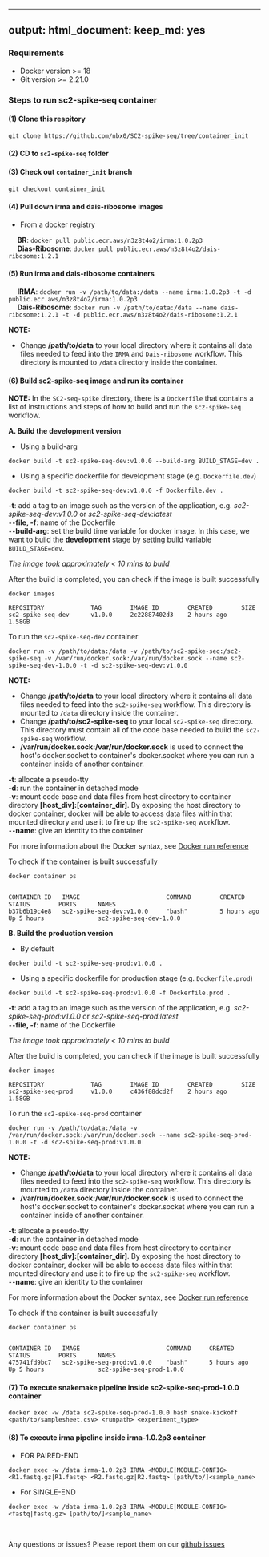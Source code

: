 
---
output:
  html_document:
      keep_md: yes
---

<!-- README.md is generated from README.Rmd. Please edit that file -->



### Requirements

- Docker version >= 18
- Git version >= 2.21.0

### Steps to run sc2-spike-seq container

#### (1) Clone this respitory

```
git clone https://github.com/nbx0/SC2-spike-seq/tree/container_init
``` 

#### (2) CD to `sc2-spike-seq` folder 

#### (3) Check out `container_init` branch

```
git checkout container_init 
```

#### (4) Pull down irma and dais-ribosome images

- From a docker registry

&emsp; **BR**: `docker pull public.ecr.aws/n3z8t4o2/irma:1.0.2p3` <br>
&emsp; **Dias-Ribosome**: `docker pull public.ecr.aws/n3z8t4o2/dais-ribosome:1.2.1`

#### (5) Run **irma** and **dais-ribosome** containers

&emsp; **IRMA**: `docker run -v /path/to/data:/data --name irma:1.0.2p3 -t -d public.ecr.aws/n3z8t4o2/irma:1.0.2p3` <br>
&emsp; **Dais-Ribosome**: `docker run -v /path/to/data:/data --name dais-ribosome:1.2.1 -t -d public.ecr.aws/n3z8t4o2/dais-ribosome:1.2.1`

**NOTE:** <br>
- Change __/path/to/data__ to your local directory where it contains all data files needed to feed into the `IRMA` and `Dais-ribosome` workflow. This directory is mounted to `/data` directory inside the container. <br>

#### (6) Build **sc2-spike-seq** image and run its container

__NOTE:__ In the `SC2-seq-spike` directory, there is a `Dockerfile` that contains a list of instructions and steps of how to build and run the `sc2-spike-seq` workflow.

**A. Build the development version**

- Using a build-arg

```
docker build -t sc2-spike-seq-dev:v1.0.0 --build-arg BUILD_STAGE=dev .
```

- Using a specific dockerfile for development stage (e.g. `Dockerfile.dev`)

```
docker build -t sc2-spike-seq-dev:v1.0.0 -f Dockerfile.dev .
```

**-t**: add a tag to an image such as the version of the application, e.g. *sc2-spike-seq-dev:v1.0.0* or *sc2-spike-seq-dev:latest* <br>
**`--`file, -f**: name of the Dockerfile <br>
**`--`build-arg**: set the build time variable for docker image. In this case, we want to build the **development** stage by setting build variable `BUILD_STAGE=dev`. <br>

_The image took approximately < 10 mins to build_

After the build is completed, you can check if the image is built successfully

```
docker images

REPOSITORY             TAG        IMAGE ID        CREATED        SIZE
sc2-spike-seq-dev      v1.0.0     2c22887402d3    2 hours ago    1.58GB
```

To run the `sc2-spike-seq-dev` container

```    
docker run -v /path/to/data:/data -v /path/to/sc2-spike-seq:/sc2-spike-seq -v /var/run/docker.sock:/var/run/docker.sock --name sc2-spike-seq-dev-1.0.0 -t -d sc2-spike-seq-dev:v1.0.0 
```

**NOTE:** <br>
- Change __/path/to/data__ to your local directory where it contains all data files needed to feed into the `sc2-spike-seq` workflow. This directory is mounted to `/data` directory inside the container. <br>
- Change __/path/to/sc2-spike-seq__ to your local `sc2-spike-seq` directory. This directory must contain all of the code base needed to build the `sc2-spike-seq` workflow. <br>
- **/var/run/docker.sock:/var/run/docker.sock** is used to connect the host's docker.socket to container's docker.socket where you can run a container inside of another container. <br>

**-t**: allocate a pseudo-tty <br>
**-d**: run the container in detached mode <br>
**-v**: mount code base and data files from host directory to container directory **[host_div]:[container_dir]**. By exposing the host directory to docker container, docker will be able to access data files within that mounted directory and use it to fire up the `sc2-spike-seq` workflow.  <br>
**`--`name**: give an identity to the container <br>

For more information about the Docker syntax, see [Docker run reference](https://docs.docker.com/engine/reference/run/)

To check if the container is built successfully

```
docker container ps


CONTAINER ID   IMAGE                        COMMAND        CREATED         STATUS        PORTS      NAMES
b37b6b19c4e8   sc2-spike-seq-dev:v1.0.0     "bash"         5 hours ago     Up 5 hours               sc2-spike-seq-dev-1.0.0
```

**B. Build the production version**

- By default

```
docker build -t sc2-spike-seq-prod:v1.0.0 .
```

- Using a specific dockerfile for production stage (e.g. `Dockerfile.prod`)

```
docker build -t sc2-spike-seq-prod:v1.0.0 -f Dockerfile.prod .
```

**-t**: add a tag to an image such as the version of the application, e.g. *sc2-spike-seq-prod:v1.0.0* or *sc2-spike-seq-prod:latest* <br>
**`--`file, -f**: name of the Dockerfile

_The image took approximately < 10 mins to build_

After the build is completed, you can check if the image is built successfully

```
docker images

REPOSITORY             TAG        IMAGE ID        CREATED        SIZE
sc2-spike-seq-prod     v1.0.0     c436f88dcd2f    2 hours ago    1.58GB
```

To run the `sc2-spike-seq-prod` container

```    
docker run -v /path/to/data:/data -v /var/run/docker.sock:/var/run/docker.sock --name sc2-spike-seq-prod-1.0.0 -t -d sc2-spike-seq-prod:v1.0.0 
```

**NOTE:** <br>
- Change __/path/to/data__ to your local directory where it contains all data files needed to feed into the `sc2-spike-seq` workflow. This directory is mounted to `/data` directory inside the container. <br>
- **/var/run/docker.sock:/var/run/docker.sock** is used to connect the host's docker.socket to container's docker.socket where you can run a container inside of another container. <br>

**-t**: allocate a pseudo-tty <br>
**-d**: run the container in detached mode <br>
**-v**: mount code base and data files from host directory to container directory **[host_div]:[container_dir]**. By exposing the host directory to docker container, docker will be able to access data files within that mounted directory and use it to fire up the `sc2-spike-seq` workflow.  <br>
**`--`name**: give an identity to the container <br>

For more information about the Docker syntax, see [Docker run reference]()

To check if the container is built successfully

```
docker container ps


CONTAINER ID   IMAGE                        COMMAND     CREATED        STATUS        PORTS      NAMES
475741fd9bc7   sc2-spike-seq-prod:v1.0.0    "bash"      5 hours ago    Up 5 hours               sc2-spike-seq-prod-1.0.0
```

#### (7) To execute snakemake pipeline inside **sc2-spike-seq-prod-1.0.0** container

```
docker exec -w /data sc2-spike-seq-prod-1.0.0 bash snake-kickoff <path/to/samplesheet.csv> <runpath> <experiment_type>
```

#### (8) To execute irma pipeline inside **irma-1.0.2p3** container

- FOR PAIRED-END

```
docker exec -w /data irma-1.0.2p3 IRMA <MODULE|MODULE-CONFIG> <R1.fastq.gz|R1.fastq> <R2.fastq.gz|R2.fastq> [path/to/]<sample_name>
```

- For SINGLE-END

```
docker exec -w /data irma-1.0.2p3 IRMA <MODULE|MODULE-CONFIG> <fastq|fastq.gz> [path/to/]<sample_name>
```

<br>

Any questions or issues? Please report them on our [github issues](https://github.com/nbx0/SC2-spike-seq/issues)

<br>


